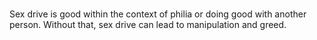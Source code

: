 # 

Sex drive is good within the context of philia or doing good with another person. Without that, sex drive can lead to manipulation and greed.

